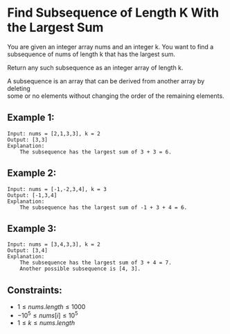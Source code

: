 # Find Subsequence of Length K With the Largest Sum

You are given an integer array nums and an integer k. You want to find a  
subsequence of nums of length k that has the largest sum.

Return any such subsequence as an integer array of length k.

A subsequence is an array that can be derived from another array by deleting  
some or no elements without changing the order of the remaining elements.

 

## Example 1:

    Input: nums = [2,1,3,3], k = 2
    Output: [3,3]
    Explanation:
        The subsequence has the largest sum of 3 + 3 = 6.
        
## Example 2:

    Input: nums = [-1,-2,3,4], k = 3
    Output: [-1,3,4]
    Explanation: 
        The subsequence has the largest sum of -1 + 3 + 4 = 6.
        
## Example 3:

    Input: nums = [3,4,3,3], k = 2
    Output: [3,4]
    Explanation:
        The subsequence has the largest sum of 3 + 4 = 7. 
        Another possible subsequence is [4, 3].

 

## Constraints:

* $1 \le nums.length \le 1000$
* $-10^5 \le nums[i] \le 10^5$
* $1 \le k \le nums.length$

